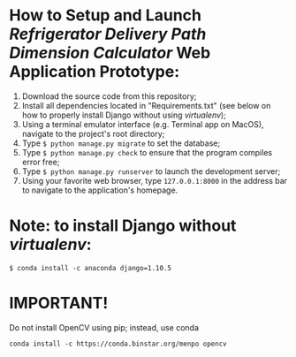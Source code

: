 # How to Setup and Launch *Refrigerator Delivery Path Dimension Calculator* Web Application Prototype:
1. Download the source code from this repository;
2. Install all dependencies located in "Requirements.txt" (see below on how to properly install Django without using *virtualenv*);
3. Using a terminal emulator interface (e.g. Terminal app on MacOS), navigate to the project's root directory;
4. Type `$ python manage.py migrate` to set the database;
5. Type `$ python manage.py check` to ensure that the program compiles error free;
6. Type `$ python manage.py runserver` to launch the development server;
7. Using your favorite web browser, type `127.0.0.1:8000` in the address bar to navigate to the application's homepage.

# Note: to install Django without *virtualenv*:
```
$ conda install -c anaconda django=1.10.5
```

# IMPORTANT!
Do not install OpenCV using pip; instead, use conda
```
conda install -c https://conda.binstar.org/menpo opencv
```
